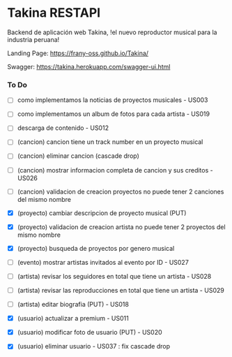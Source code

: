 # Takina RESTAPI
Backend de aplicación web Takina, !el nuevo reproductor musical para la industria peruana!

Landing Page: https://frany-oss.github.io/Takina/

Swagger: https://takina.herokuapp.com/swagger-ui.html


### To Do

- [ ] como implementamos la noticias de proyectos musicales - US003
- [ ] como implementamos un album de fotos para cada artista - US019
- [ ] descarga de contenido - US012

- [ ] (cancion) cancion tiene un track number en un proyecto musical
- [ ] (cancion) eliminar cancion (cascade drop)
- [ ] (cancion) mostrar informacion completa de cancion y sus creditos - US026
- [ ] (cancion) validacion de creacion proyectos no puede tener 2 canciones del mismo nombre

- [X] (proyecto) cambiar descripcion de proyecto musical (PUT)
- [X] (proyecto) validacion de creacion artista no puede tener 2 proyectos del mismo nombre
- [X] (proyecto) busqueda de proyectos por genero musical

- [ ] (evento) mostrar artistas invitados al evento por ID - US027

- [ ] (artista) revisar los seguidores en total que tiene un artista - US028
- [ ] (artista) revisar las reproducciones en total que tiene un artista - US029
- [ ] (artista) editar biografia (PUT) - US018

- [X] (usuario) actualizar a premium - US011
- [X] (usuario) modificar foto de usuario (PUT) - US020
- [X] (usuario) eliminar usuario - US037 : fix cascade drop
